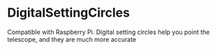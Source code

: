 DigitalSettingCircles
=====================

Compatible with Raspberry Pi. Digital setting circles help you point the telescope, and they are much more accurate
